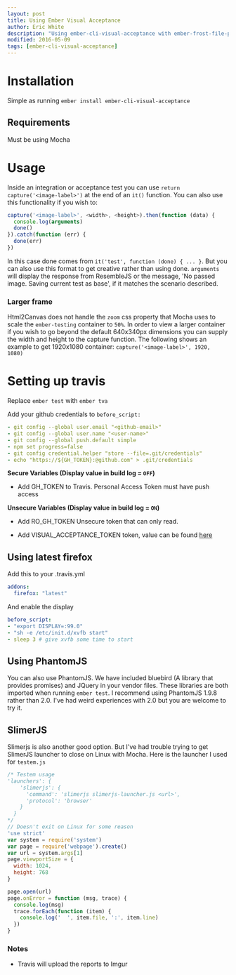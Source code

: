 ```yaml
---
layout: post
title: Using Ember Visual Acceptance
author: Eric White
description: "Using ember-cli-visual-acceptance with ember-frost-file-picker"
modified: 2016-05-09
tags: [ember-cli-visual-acceptance]
---
```


# Installation
 Simple as running `ember install ember-cli-visual-acceptance`

## Requirements
Must be using Mocha

# Usage
Inside an integration or acceptance test you can use `return capture('<image-label>')` at the end of an `it()` function. You can also use this functionality if you wish to:

~~~ javascript
capture('<image-label>', <width>, <height>).then(function (data) {
  console.log(arguments)
  done()
}).catch(function (err) {
  done(err)
})
~~~

In this case done comes from `it('test', function (done) { ... }`. But you can also use this format to get creative rather than using done.
`arguments` will display the response from ResembleJS or the message, 'No passed image. Saving current test as base', if it matches the scenario described.
### Larger frame
 Html2Canvas does not handle the `zoom` css property that Mocha uses to scale the `ember-testing` container to `50%`. In order to view a larger container if you wish to go beyond the default 640x340px dimensions you can supply the width and height to the capture function. The following shows an example to get 1920x1080 container: `capture('<image-label>', 1920, 1080)`
# Setting up travis
Replace `ember test` with `ember tva`

Add your github credentials to `before_script:`

~~~ yaml
- git config --global user.email "<github-email>"
- git config --global user.name "<user-name>"
- git config --global push.default simple
- npm set progress=false
- git config credential.helper "store --file=.git/credentials"
- echo "https://${GH_TOKEN}:@github.com" > .git/credentials
~~~
**Secure Variables (Display value in build log = `OFF`)**

* Add GH_TOKEN to Travis. Personal Access Token must have push access

**Unsecure Variables (Display value in build log = `ON`)**

* Add RO_GH_TOKEN Unsecure token that can only read.

* Add VISUAL_ACCEPTANCE_TOKEN token, value can be found [here](https://travis-ci.org/ciena-frost/ember-frost-file-picker/jobs/137522760#L275)

## Using latest firefox
Add this to your .travis.yml

~~~ yaml
addons:
  firefox: "latest"
~~~
And enable the display

~~~ yaml
before_script:
- "export DISPLAY=:99.0"
- "sh -e /etc/init.d/xvfb start"
- sleep 3 # give xvfb some time to start
~~~

## Using PhantomJS
You can also use PhantomJS. We have included bluebird (A library that provides promises) and JQuery in your vendor files. These libraries are both imported when running `ember test`. I recommend using PhantomJS 1.9.8 rather than 2.0. I've had weird experiences with 2.0 but you are welcome to try it.

## SlimerJS
Slimerjs is also another good option. But I've had trouble trying to get SlimerJS launcher to close on Linux with Mocha.
Here is the launcher I used for `testem.js`


~~~ javascript
/* Testem usage
'launchers': {
    'slimerjs': {
      'command': 'slimerjs slimerjs-launcher.js <url>',
      'protocol': 'browser'
    }
  }
*/
// Doesn't exit on Linux for some reason
'use strict'
var system = require('system')
var page = require('webpage').create()
var url = system.args[1]
page.viewportSize = {
  width: 1024,
  height: 768
}

page.open(url)
page.onError = function (msg, trace) {
  console.log(msg)
  trace.forEach(function (item) {
    console.log('  ', item.file, ':', item.line)
  })
}
~~~

### Notes
* Travis will upload the reports to Imgur
